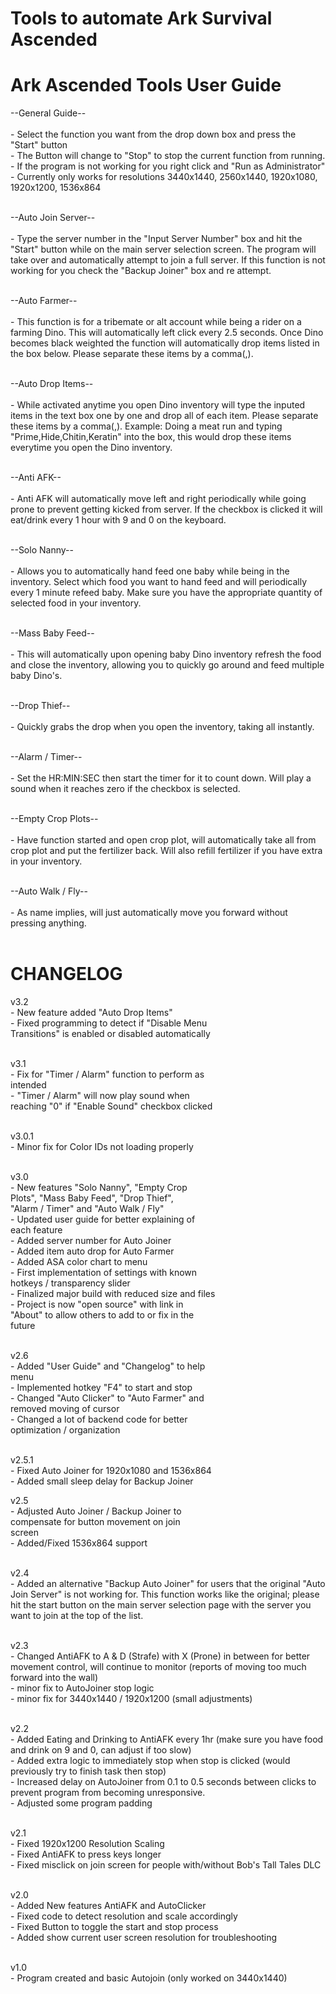 Tools to automate Ark Survival Ascended
======================================


Ark Ascended Tools User Guide
==========================
--General Guide--<BR><BR>
     - Select the function you want from the drop down box and press the "Start" button<BR>
     - The Button will change to "Stop" to stop the current function from running.<BR>
     - If the program is not working for you right click and "Run as Administrator"<BR>
     - Currently only works for resolutions 3440x1440, 2560x1440, 1920x1080, 1920x1200, 1536x864<BR><BR>

--Auto Join Server--<BR><BR>
     - Type the server number in the "Input Server Number" box and hit the "Start" button while on the main server selection screen.  The program will take over and automatically attempt to join a full server.  If this function is not working for you check the "Backup Joiner" box and re attempt.<BR><BR>

--Auto Farmer--<BR><BR>
     - This function is for a tribemate or alt account while being a rider on a farming Dino.  This will automatically left click every 2.5 seconds.  Once Dino becomes black weighted the function will automatically drop items listed in the box below.  Please separate these items by a comma(,).<BR><BR>

--Auto Drop Items--<BR><BR>
      - While activated anytime you open Dino inventory will type the inputed items in the text box one by one and drop all of each item.  Please separate these items by a comma(,).  Example: Doing a meat run and typing "Prime,Hide,Chitin,Keratin" into the box, this would drop these items everytime you open the Dino inventory.<BR><BR>

--Anti AFK--<BR><BR>
     - Anti AFK will automatically move left and right periodically while going prone to prevent getting kicked from server.  If the checkbox is clicked it will eat/drink every 1 hour with 9 and 0 on the keyboard.<BR><BR>

--Solo Nanny--<BR><BR>
     - Allows you to automatically hand feed one baby while being in the inventory.  Select which food you want to hand feed and will periodically every 1 minute refeed baby.  Make sure you have the appropriate quantity of selected food in your inventory.<BR><BR>

--Mass Baby Feed--<BR><BR>
     - This will automatically upon opening baby Dino inventory refresh the food and close the inventory, allowing you to quickly go around and feed multiple baby Dino's.<BR><BR>

--Drop Thief--<BR><BR>
     - Quickly grabs the drop when you open the inventory, taking all instantly.<BR><BR>

--Alarm / Timer--<BR><BR>
     - Set the HR:MIN:SEC then start the timer for it to count down.  Will play a sound when it reaches zero if the checkbox is selected.<BR><BR>

--Empty Crop Plots--<BR><BR>
     - Have function started and open crop plot, will automatically take all from crop plot and put the fertilizer back.  Will also refill fertilizer if you have extra in your inventory.<BR><BR>

--Auto Walk / Fly--<BR><BR>
     - As name implies, will just automatically move you forward without pressing anything.<BR><BR>
     
CHANGELOG
==========================
v3.2<BR>
     - New feature added "Auto Drop Items"<BR>
     - Fixed programming to detect if "Disable Menu<BR>
       Transitions" is enabled or disabled automatically<BR><BR>
       
v3.1<BR>
     - Fix for "Timer / Alarm" function to perform as<BR>
       intended<BR>
     - "Timer / Alarm" will now play sound when<BR>
       reaching "0" if "Enable Sound" checkbox clicked<BR><BR>
       
v3.0.1<BR>
      - Minor fix for Color IDs not loading properly<BR><BR>
      
v3.0<BR>
     - New features "Solo Nanny", "Empty Crop<BR>
       Plots", "Mass Baby Feed", "Drop Thief",<BR>
      "Alarm / Timer" and "Auto Walk / Fly"<BR>
     - Updated user guide for better explaining of<BR>
       each feature<BR>
     - Added server number for Auto Joiner<BR>
     - Added item auto drop for Auto Farmer<BR>
     - Added ASA color chart to menu<BR>
     - First implementation of settings with known<BR>
       hotkeys / transparency slider<BR>
     - Finalized major build with reduced size and files<BR>
     - Project is now "open source" with link in<BR>
      "About" to allow others to add to or fix in the<BR>
       future<BR><BR>

v2.6<BR>
     - Added "User Guide" and "Changelog" to help<BR>
       menu<BR>
     - Implemented hotkey "F4" to start and stop<BR>
     - Changed "Auto Clicker" to "Auto Farmer" and<BR>
       removed moving of cursor<BR>
     - Changed a lot of backend code for better<BR>
       optimization / organization<BR><BR>

v2.5.1<BR>
     - Fixed Auto Joiner for 1920x1080 and 1536x864<BR>
     - Added small sleep delay for Backup Joiner<BR>

v2.5<BR>
     - Adjusted Auto Joiner / Backup Joiner to<BR>
       compensate for button movement on join<BR>
       screen<BR>
     - Added/Fixed 1536x864 support<BR><BR>

v2.4<BR>
     - Added an alternative "Backup Auto Joiner" for users that the original "Auto Join Server" is not working for. This function works like the original; please hit the start button on the main server selection page with the server you want to join at the top of the list.<BR><BR>

v2.3<BR>
     - Changed AntiAFK to A & D (Strafe) with X (Prone) in between for better movement control, will continue to monitor (reports of moving too much forward into the wall)<BR>
     - minor fix to AutoJoiner stop logic<BR>
     - minor fix for 3440x1440 / 1920x1200 (small adjustments)<BR><BR>

v2.2<BR>
     - Added Eating and Drinking to AntiAFK every 1hr (make sure you have food and drink on 9 and 0, can adjust if too slow)<BR>
     - Added extra logic to immediately stop when stop is clicked (would previously try to finish task then stop)<BR>
     - Increased delay on AutoJoiner from 0.1 to 0.5 seconds between clicks to prevent program from becoming unresponsive.<BR>
     - Adjusted some program padding<BR><BR>

v2.1<BR>
     - Fixed 1920x1200 Resolution Scaling<BR>
     - Fixed AntiAFK to press keys longer<BR>
     - Fixed misclick on join screen for people with/without Bob's Tall Tales DLC<BR><BR>

v2.0<BR>
     - Added New features AntiAFK and AutoClicker<BR>
     - Fixed code to detect resolution and scale accordingly<BR>
     - Fixed Button to toggle the start and stop process<BR>
     - Added show current user screen resolution for troubleshooting<BR><BR>

v1.0<BR>
     - Program created and basic Autojoin (only worked on 3440x1440)<BR><BR>
     
